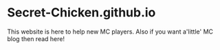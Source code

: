 # Secret-Chicken.github.io
This website is here to help new MC players. Also if you want a'little' MC blog then read here!
